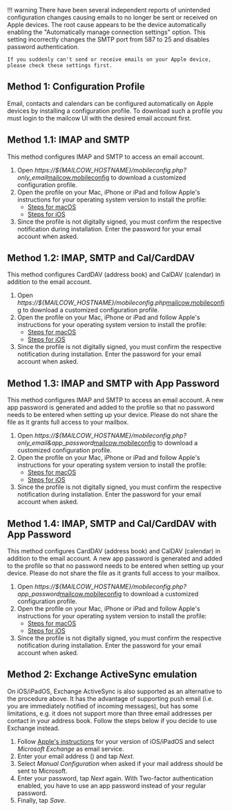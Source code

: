 !!! warning
    There have been several independent reports of unintended configuration changes causing emails to no longer be sent or received on Apple devices. The root cause appears to be the device automatically enabling the "Automatically manage connection settings" option. This setting incorrectly changes the SMTP port from 587 to 25 and disables password authentication.

    If you suddenly can't send or receive emails on your Apple device, please check these settings first.

## Method 1: Configuration Profile

Email, contacts and calendars can be configured automatically on Apple devices by installing a configuration profile. To download such a profile you must login to the mailcow UI with the desired email account first.

## Method 1.1: IMAP and SMTP

This method configures IMAP and SMTP to access an email account.

1. Open <span class="client_variables_unavailable"> <i>https://${MAILCOW_HOSTNAME}/mobileconfig.php?only_email</i></span><span class="client_variables_available"><a class="client_var_link" href="mobileconfig.php?only_email">mailcow.mobileconfig</a></span> to download a customized configuration profile.
2. Open the profile on your Mac, iPhone or iPad and follow Apple's instructions for your operating system version to install the profile:
    - [Steps for macOS](https://support.apple.com/en-us/guide/mac-help/mh35561/mac)
    - [Steps for iOS](https://support.apple.com/en-us/102400)
3. Since the profile is not digitally signed, you must confirm the respective notification during installation. Enter the password for your email account when asked.

## Method 1.2: IMAP, SMTP and Cal/CardDAV

This method configures CardDAV (address book) and CalDAV (calendar) in addition to the email account.

1. Open <span class="client_variables_unavailable"> <i>https://${MAILCOW_HOSTNAME}/mobileconfig.php</i></span><span class="client_variables_available"><a class="client_var_link" href="mobileconfig.php">mailcow.mobileconfig</a></span> to download a customized configuration profile.
2. Open the profile on your Mac, iPhone or iPad and follow Apple's instructions for your operating system version to install the profile:
    - [Steps for macOS](https://support.apple.com/en-us/guide/mac-help/mh35561/mac)
    - [Steps for iOS](https://support.apple.com/en-us/102400)
3. Since the profile is not digitally signed, you must confirm the respective notification during installation. Enter the password for your email account when asked.

## Method 1.3: IMAP and SMTP with App Password

This method configures IMAP and SMTP to access an email account. A new app password is generated and added to the profile so that no password needs to be entered when setting up your device. Please do not share the file as it grants full access to your mailbox.

1. Open <span class="client_variables_unavailable"> <i>https://${MAILCOW_HOSTNAME}/mobileconfig.php?only_email&app_password</i></span><span class="client_variables_available"><a class="client_var_link" href="mobileconfig.php?only_email&app_password">mailcow.mobileconfig</a></span> to download a customized configuration profile.
2. Open the profile on your Mac, iPhone or iPad and follow Apple's instructions for your operating system version to install the profile:
    - [Steps for macOS](https://support.apple.com/en-us/guide/mac-help/mh35561/mac)
    - [Steps for iOS](https://support.apple.com/en-us/102400)
3. Since the profile is not digitally signed, you must confirm the respective notification during installation. Enter the password for your email account when asked.

## Method 1.4: IMAP, SMTP and Cal/CardDAV with App Password

This method configures CardDAV (address book) and CalDAV (calendar) in addition to the email account. A new app password is generated and added to the profile so that no password needs to be entered when setting up your device. Please do not share the file as it grants full access to your mailbox.

1. Open <span class="client_variables_unavailable"> <i>https://${MAILCOW_HOSTNAME}/mobileconfig.php?app_password</i></span><span class="client_variables_available"><a class="client_var_link" href="mobileconfig.php?app_password">mailcow.mobileconfig</a></span> to download a customized configuration profile.
2. Open the profile on your Mac, iPhone or iPad and follow Apple's instructions for your operating system version to install the profile:
    - [Steps for macOS](https://support.apple.com/en-us/guide/mac-help/mh35561/mac)
    - [Steps for iOS](https://support.apple.com/en-us/102400)
3. Since the profile is not digitally signed, you must confirm the respective notification during installation. Enter the password for your email account when asked.

## Method 2: Exchange ActiveSync emulation

On iOS/iPadOS, Exchange ActiveSync is also supported as an alternative to the procedure above. It has the advantage of supporting push email (i.e. you are immediately notified of incoming messages), but has some limitations, e.g. it does not support more than three email addresses per contact in your address book. Follow the steps below if you decide to use Exchange instead.

1. Follow [Apple's instructions](https://support.apple.com/en-us/guide/iphone/iph44d1ae58a/ios) for your version of iOS/iPadOS and select *Microsoft Exchange* as email service.
2. Enter your email address<span class="client_variables_available"> (<code><span class="client_var_email"></span></code>)</span> and tap *Next*.
3. Select *Manual Configuration* when asked if your mail address should be sent to Microsoft.
4. Enter your password, tap *Next* again. With Two-factor authentication enabled, you have to use an app password instead of your regular password.
5. Finally, tap *Save*.